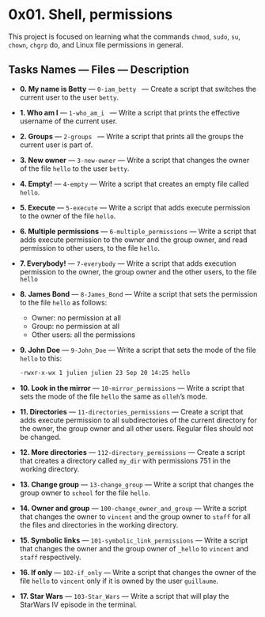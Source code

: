 # 0x01. Shell, permissions

This project is focused on learning what the commands `chmod`, `sudo`, `su`, `chown`, `chgrp` do, and Linux file permissions in general.

## Tasks Names — Files — Description

- **0. My name is Betty** — ``0-iam_betty `` — Create a script that switches the current user to the user `betty`.

- **1. Who am I** — ``1-who_am_i `` — Write a script that prints the effective username of the current user.

- **2. Groups** — ``2-groups `` — Write a script that prints all the groups the current user is part of.

- **3. New owner** — ``3-new-owner`` — Write a script that changes the owner of the file `hello` to the user `betty`.

- **4. Empty!** — ``4-empty`` — Write a script that creates an empty file called `hello`.

- **5. Execute** — ``5-execute`` — Write a script that adds execute permission to the owner of the file `hello`.

- **6. Multiple permissions** — ``6-multiple_permissions`` — Write a script that adds execute permission to the owner and the group owner, and read permission to other users, to the file `hello`.

- **7. Everybody!** — ``7-everybody`` — Write a script that adds execution permission to the owner, the group owner and the other users, to the file `hello`

- **8. James Bond** — ``8-James_Bond`` — Write a script that sets the permission to the file `hello` as follows:

  - Owner: no permission at all
  - Group: no permission at all
  - Other users: all the permissions

- **9. John Doe** — ``9-John_Doe`` — Write a script that sets the mode of the file `hello` to this:

  ```bash
  -rwxr-x-wx 1 julien julien 23 Sep 20 14:25 hello
  ```

- **10. Look in the mirror** — ``10-mirror_permissions`` — Write a script that sets the mode of the file `hello` the same as `olleh`’s mode.

- **11. Directories** — ``11-directories_permissions`` — Create a script that adds execute permission to all subdirectories of  the current directory for  the owner, the group owner and all other  users. Regular files should not be changed.

- **12. More directories** — ``112-directory_permissions`` — Create a script that creates a directory called `my_dir` with permissions 751 in the working directory.

- **13. Change group** — ``13-change_group`` — Write a script that changes the group owner to `school` for the file `hello`.

- **14. Owner and group** — ``100-change_owner_and_group`` — Write a script that changes the owner to `vincent` and the group owner to `staff` for all the files and directories in the working directory.

- **15. Symbolic links** — ``101-symbolic_link_permissions`` — Write a script that changes the owner and the group owner of `_hello` to `vincent` and `staff` respectively.

- **16. If only** — ``102-if_only`` — Write a script that changes the owner of the file `hello` to `vincent` only if it is owned by the user `guillaume`.

- **17. Star Wars** — ``103-Star_Wars`` — Write a script that will play the StarWars IV episode in the terminal.
